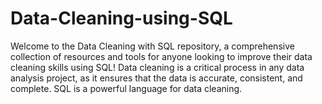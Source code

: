 # Data-Cleaning-using-SQL
Welcome to the Data Cleaning with SQL repository, a comprehensive collection of resources and tools for anyone looking to improve their data cleaning skills using SQL!  Data cleaning is a critical process in any data analysis project, as it ensures that the data is accurate, consistent, and complete. SQL is a powerful language for data cleaning.
